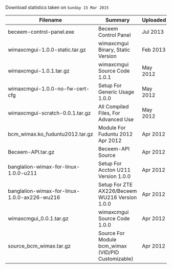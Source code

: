 Download statistics taken on `Sunday 15 Mar 2015`

|Filename|Summary|Uploaded|ReleaseDate|Size|Count|
|---|---|---|---|---|---|
|beceem-control-panel.exe|Beceem Control Panel|Jul 2013|Jul 2013|19.2 MB|9173|
|wimaxcmgui-1.0.0-static.tar.gz|wimaxcmgui Binary, Static Version|Feb 2013|Feb 2013|6.2 MB|1023|
|wimaxcmgui-1.0.1.tar.gz|wimaxcmgui Source Code 1.0.1|May 2012|May 2012|201 KB|661| 
|wimaxcmgui-1.0.0-no-fw-cert-cfg|Setup For Generic Usage 1.0.0|May 2012|May 2012|1.5 MB|2921|
|wimaxcmgui-scratch-0.0.1.tar.gz|All Compiled Files, For Advanced Use|May 2012|May 2012|1.5 MB|551|
|bcm_wimax.ko_fuduntu2012.tar.gz|Module For Fuduntu 2012 Apr 2012|Apr 2012|106 KB|715|
|Beceem-API.tar.gz|Beceem-API Source|Apr 2012|Apr 2012|1.0 MB|646|
|banglalion-wimax-for-linux-1.0.0-u211|Setup For Accton U211 Version 1.0.0|Apr 2012|Apr 2012|2.5 MB|2179|
|banglalion-wimax-for-linux-1.0.0-ax226-wu216|Setup For ZTE AX226/Beceem WU216 Version 1.0.0|Apr 2012|Apr 2012|2.4 MB|8879|
|wimaxcmgui_0.0.1.tar.gz|wimaxcmgui Source Code 1.0.0|Apr 2012|Apr 2012|191 KB|1130
|source_bcm_wimax.tar.gz|Source For Module bcm_wimax (VID/PID Customizable)|Apr 2012|Apr 2012|154 KB|1983|
